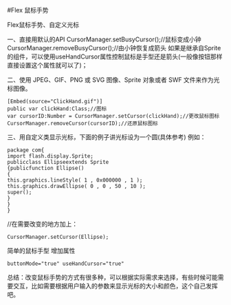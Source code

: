 #Flex 鼠标手势


Flex鼠标手势、自定义光标

一、直接用默认的API
	CursorManager.setBusyCursor();//鼠标变成小钟
	CursorManager.removeBusyCursor();//由小钟恢复成箭头
如果是继承自Sprite的组件，可以使用useHandCursor属性控制鼠标是手型还是箭头(一般像按钮那样直接设置这个属性就可以了)；
 
二、使用 JPEG、GIF、PNG 或 SVG 图像、Sprite 对象或者 SWF 文件来作为光标图像。

 
	[Embed(source="ClickHand.gif")]
	public var clickHand:Class;//图标
	var cursorID:Number = CursorManager.setCursor(clickHand);//更改鼠标图标
	CursorManager.removeCursor(cursorID);//还原鼠标图标
 

三、用自定义类显示光标，下面的例子讲光标设为一个圆(具体参考)
例如：

	package com{
	import flash.display.Sprite;
	publicclass Ellipseextends Sprite
	{publicfunction Ellipse()
	{
	this.graphics.lineStyle( 1 , 0x000000 , 1 );
	this.graphics.drawEllipse( 0 , 0 , 50 , 10 );
	super();
	}
	}
	}

//在需要改变的地方加上：

	CursorManager.setCursor(Ellipse);

简单的鼠标手型 增加属性 
 
	buttonMode="true" useHandCursor="true"
 
总结：改变鼠标手势的方式有很多种，可以根据实际需求来选择，有些时候可能需要交互，比如需要根据用户输入的参数来显示光标的大小和颜色，这个自己发挥吧。